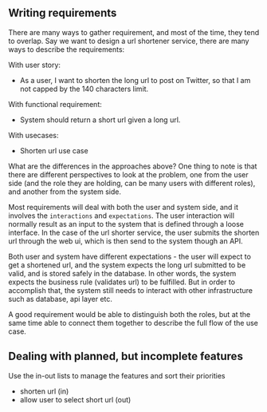 ## Writing requirements

There are many ways to gather requirement, and most of the time, they tend to overlap. Say we want to design a url shortener service, there are many ways to describe the requirements:

With user story:
- As a user, I want to shorten the long url to post on Twitter, so that I am not capped by the 140 characters limit.

With functional requirement:
- System should return a short url given a long url.

With usecases:
- Shorten url use case

What are the differences in the approaches above? One thing to note is that there are different perspectives to look at the problem, one from the user side (and the role they are holding, can be many users with different roles), and another from the system side.

Most requirements will deal with both the user and system side, and it involves the `interactions` and `expectations`. The user interaction will normally result as an input to the system that is defined through a loose interface. In the case of the url shorter service, the user submits the shorten url through the web ui, which is then send to the system though an API.

Both user and system have different expectations - the user will expect to get a shortened url, and the system expects the long url submitted to be valid, and is stored safely in the database. In other words, the system expects the business rule (validates url) to be fulfilled. But in order to accomplish that, the system still needs to interact with other infrastructure such as database, api layer etc.

A good requirement would be able to distinguish both the roles, but at the same time able to connect them together to describe the full flow of the use case.

## Dealing with planned, but incomplete features

Use the in-out lists to manage the features and sort their priorities

- shorten url (in)
- allow user to select short url (out)
